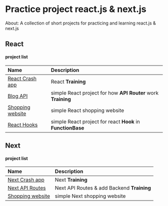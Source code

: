 # Practice project react.js & next.js

About: A collection of short projects for practicing and learning react.js & next.js

## React

#### project list

| Name                                                                                                    | Description                                                       |
| :------------------------------------------------------------------------------------------------------ | :---------------------------------------------------------------- |
| [React Crash app](https://github.com/sajjad-10/practice-project-react-js/tree/main/react-crash-app)     | React **Training**                                                |
| [Blog API](https://github.com/sajjad-10/practice-project-react-js/tree/main/blog-api)                   | simple React project for how **API** **Router** work **Training** |
| [Shopping website](https://github.com/sajjad-10/practice-project-react-js/tree/main/shopping-react-app) | simple React shopping website                                     |
| [React Hooks](https://github.com/sajjad-10/practice-project-react-js/tree/main/reac-hooks-crash-app)    | simple React project for react **Hook** in **FunctionBase**       |

## Next

#### project list

| Name                                              | Description                                |
| :------------------------------------------------ | :----------------------------------------- |
| [Next Crash app](https://github.com/sajjad-10/)   | Next **Training**                          |
| [Next API Routes](https://github.com/sajjad-10/)  | Next API Routes & add Backend **Training** |
| [Shopping website](https://github.com/sajjad-10/) | simple Next shopping website               |
